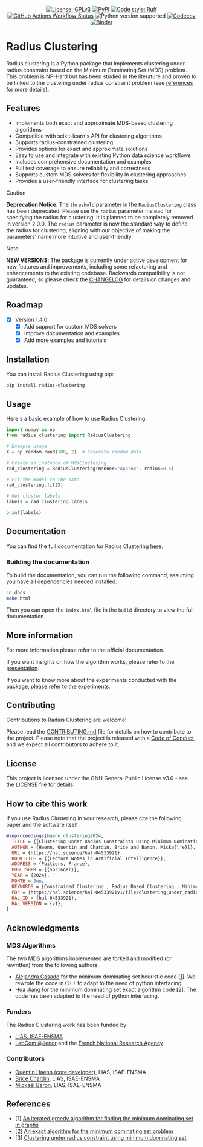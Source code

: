 <p align="center">
<a href="https://github.com/lias-laboratory/radius_clustering/blob/main/LICENSE"><img alt="License: GPLv3" src="https://img.shields.io/github/license/lias-laboratory/radius_clustering"></a>
<a href="https://pypi.org/project/radius-clustering/"><img alt="PyPI" src="https://img.shields.io/pypi/v/radius-clustering"></a>
<a href="https://docs.astral.sh/ruff/"><img alt="Code style: Ruff" src="https://img.shields.io/badge/style-ruff-41B5BE?style=flat"></a>
<a href="https://lias-laboratory.github.io/radius_clustering/"><img alt="GitHub Actions Workflow Status" src="https://img.shields.io/github/actions/workflow/status/lias-laboratory/radius_clustering/sphinx.yml?label=Doc%20Building"></a>
<a><img alt="Python version supported" src="https://img.shields.io/pypi/pyversions/radius-clustering"></a>
<a href="https://codecov.io/gh/scikit-learn-contrib/radius_clustering"><img alt="Codecov" src="https://codecov.io/gh/scikit-learn-contrib/radius_clustering/branch/master/graph/badge.svg"></a>
<a href="https://mybinder.org/v2/gh/scikit-learn-contrib/radius_clustering/HEAD?urlpath=%2Fdoc%2Ftree%2Fnotebooks%2Fcomparison_example.ipynb"><img alt="Binder" src="https://mybinder.org/badge_logo.svg"></a>


</p>

# Radius Clustering

Radius clustering is a Python package that implements clustering under radius constraint based on the Minimum Dominating Set (MDS) problem. This problem is NP-Hard but has been studied in the literature and proven to be linked to the clustering under radius constraint problem (see [references](#references) for more details).

## Features

- Implements both exact and approximate MDS-based clustering algorithms
- Compatible with scikit-learn's API for clustering algorithms
- Supports radius-constrained clustering
- Provides options for exact and approximate solutions
- Easy to use and integrate with existing Python data science workflows
- Includes comprehensive documentation and examples
- Full test coverage to ensure reliability and correctness
- Supports custom MDS solvers for flexibility in clustering approaches
- Provides a user-friendly interface for clustering tasks

> [!CAUTION]
> **Deprecation Notice**: The `threshold` parameter in the `RadiusClustering` class has been deprecated. Please use the `radius` parameter instead for specifying the radius for clustering. It is planned to be completely removed in version 2.0.0. The `radius` parameter is now the standard way to define the radius for clustering, aligning with our objective of making the parameters' name more intuitive and user-friendly.

> [!NOTE]
> **NEW VERSIONS**: The package is currently under active development for new features and improvements, including some refactoring and enhancements to the existing codebase. Backwards compatibility is not guaranteed, so please check the [CHANGELOG](CHANGELOG.md) for details on changes and updates.

## Roadmap

- [x] Version 1.4.0:
    - [x] Add support for custom MDS solvers
    - [x] Improve documentation and examples
    - [x] Add more examples and tutorials

## Installation

You can install Radius Clustering using pip:

```bash
pip install radius-clustering
```

## Usage

Here's a basic example of how to use Radius Clustering:

```python
import numpy as np
from radius_clustering import RadiusClustering

# Example usage
X = np.random.rand(100, 2)  # Generate random data

# Create an instance of MdsClustering
rad_clustering = RadiusClustering(manner="approx", radius=0.5)

# Fit the model to the data
rad_clustering.fit(X)

# Get cluster labels
labels = rad_clustering.labels_

print(labels)
```

## Documentation

You can find the full documentation for Radius Clustering [here](https://lias-laboratory.github.io/radius_clustering/).

### Building the documentation

To build the documentation, you can run the following command, assuming you have all dependencies needed installed:

```bash
cd docs
make html
```

Then you can open the `index.html` file in the `build` directory to view the full documentation.

## More information

For more information please refer to the official documentation.

If you want insights on how the algorithm works, please refer to the [presentation](PRESENTATION.md).

If you want to know more about the experiments conducted with the package, please refer to the [experiments](EXPERIMENTS.md).


## Contributing

Contributions to Radius Clustering are welcome!

Please read the [CONTRIBUTING.md](CONTRIBUTING.md) file for details on how to contribute to the project.
Please note that the project is released with a [Code of Conduct](CODE_OF_CONDUCT.md), and we expect all contributors to adhere to it.

## License

This project is licensed under the GNU General Public License v3.0 - see the LICENSE file for details.

## How to cite this work

If you use Radius Clustering in your research, please cite the following paper and the software itself:

```bibtex
@inproceedings{haenn_clustering2024,
  TITLE = {{Clustering Under Radius Constraints Using Minimum Dominating Sets}},
  AUTHOR = {Haenn, Quentin and Chardin, Brice and Baron, Micka{\"e}l},
  URL = {https://hal.science/hal-04533921},
  BOOKTITLE = {{Lecture Notes in Artificial Intelligence}},
  ADDRESS = {Poitiers, France},
  PUBLISHER = {{Springer}},
  YEAR = {2024},
  MONTH = Jun,
  KEYWORDS = {Constrained Clustering ; Radius Based Clustering ; Minimum Dominating Set ; Constrained Clustering Radius Based Clustering Minimum Dominating Set},
  PDF = {https://hal.science/hal-04533921v1/file/clustering_under_radius_using_mds.pdf},
  HAL_ID = {hal-04533921},
  HAL_VERSION = {v1},
}
```

## Acknowledgments

### MDS Algorithms

The two MDS algorithms implemented are forked and modified (or rewritten) from the following authors:

- [Alejandra Casado](https://github.com/AlejandraCasado) for the minimum dominating set heuristic code [[1](https://www.sciencedirect.com/science/article/pii/S0378475422005055)]. We rewrote the code in C++ to adapt to the need of python interfacing.
- [Hua Jiang](https://github.com/huajiang-ynu) for the minimum dominating set exact algorithm code [[2](https://dl.acm.org/doi/abs/10.24963/ijcai.2023/622)]. The code has been adapted to the need of python interfacing.

### Funders

The Radius Clustering work has been funded by:

- [LIAS, ISAE-ENSMA](https://www.lias-lab.fr/)
- [LabCom @lienor](https://labcom-alienor.ensma.fr/) and the [French National Research Agency](https://anr.fr/)

### Contributors

- [Quentin Haenn (core developer)](https://www.lias-lab.fr/members/quentinhaenn/), LIAS, ISAE-ENSMA
- [Brice Chardin](https://www.lias-lab.fr/members/bricechardin/), LIAS, ISAE-ENSMA
- [Mickaël Baron](https://www.lias-lab.fr/members/mickaelbaron/), LIAS, ISAE-ENSMA


## References

- [1] [An iterated greedy algorithm for finding the minimum dominating set in graphs](https://www.sciencedirect.com/science/article/pii/S0378475422005055)
- [2] [An exact algorithm for the minimum dominating set problem](https://dl.acm.org/doi/abs/10.24963/ijcai.2023/622)
- [3] [Clustering under radius constraint using minimum dominating set](https://link.springer.com/chapter/10.1007/978-3-031-62700-2_2)
